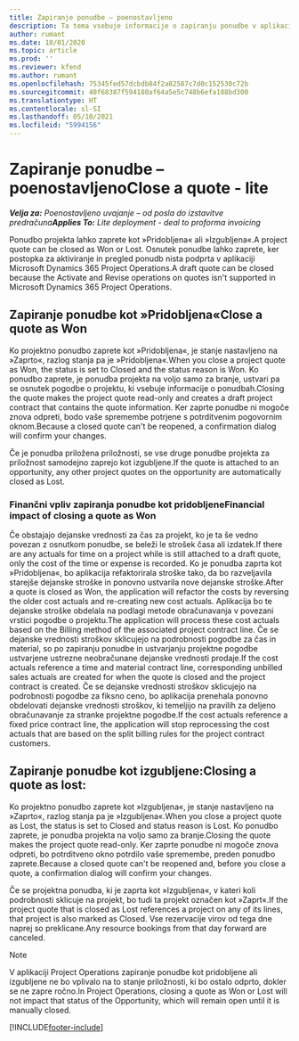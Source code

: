 ```yaml
---
title: Zapiranje ponudbe – poenostavljeno
description: Ta tema vsebuje informacije o zapiranju ponudbe v aplikaciji Project Operations.
author: rumant
ms.date: 10/01/2020
ms.topic: article
ms.prod: ''
ms.reviewer: kfend
ms.author: rumant
ms.openlocfilehash: 75345fed57dcbdb84f2a82587c7d0c152530c72b
ms.sourcegitcommit: 40f68387f594180af64a5e5c748b6efa188bd300
ms.translationtype: HT
ms.contentlocale: sl-SI
ms.lasthandoff: 05/10/2021
ms.locfileid: "5994156"
---
```

# <a name="close-a-quote---lite"></a><span data-ttu-id="c60aa-103">Zapiranje ponudbe – poenostavljeno</span><span class="sxs-lookup"><span data-stu-id="c60aa-103">Close a quote - lite</span></span>

<span data-ttu-id="c60aa-104">_**Velja za:** Poenostavljeno uvajanje – od posla do izstavitve predračuna_</span><span class="sxs-lookup"><span data-stu-id="c60aa-104">_**Applies To:** Lite deployment - deal to proforma invoicing_</span></span>

<span data-ttu-id="c60aa-105">Ponudbo projekta lahko zaprete kot »Pridobljena« ali »Izgubljena«.</span><span class="sxs-lookup"><span data-stu-id="c60aa-105">A project quote can be closed as Won or Lost.</span></span> <span data-ttu-id="c60aa-106">Osnutek ponudbe lahko zaprete, ker postopka za aktiviranje in pregled ponudb nista podprta v aplikaciji Microsoft Dynamics 365 Project Operations.</span><span class="sxs-lookup"><span data-stu-id="c60aa-106">A draft quote can be closed because the Activate and Revise operations on quotes isn't supported in Microsoft Dynamics 365 Project Operations.</span></span>

## <a name="close-a-quote-as-won"></a><span data-ttu-id="c60aa-107">Zapiranje ponudbe kot »Pridobljena«</span><span class="sxs-lookup"><span data-stu-id="c60aa-107">Close a quote as Won</span></span>

<span data-ttu-id="c60aa-108">Ko projektno ponudbo zaprete kot »Pridobljena«, je stanje nastavljeno na »Zaprto«, razlog stanja pa je »Pridobljena«.</span><span class="sxs-lookup"><span data-stu-id="c60aa-108">When you close a project quote as Won, the status is set to Closed and the status reason is Won.</span></span> <span data-ttu-id="c60aa-109">Ko ponudbo zaprete, je ponudba projekta na voljo samo za branje, ustvari pa se osnutek pogodbe o projektu, ki vsebuje informacije o ponudbah.</span><span class="sxs-lookup"><span data-stu-id="c60aa-109">Closing the quote makes the project quote read-only and creates a draft project contract that contains the quote information.</span></span> <span data-ttu-id="c60aa-110">Ker zaprte ponudbe ni mogoče znova odpreti, bodo vaše spremembe potrjene s potrditvenim pogovornim oknom.</span><span class="sxs-lookup"><span data-stu-id="c60aa-110">Because a closed quote can't be reopened, a confirmation dialog will confirm your changes.</span></span>

<span data-ttu-id="c60aa-111">Če je ponudba priložena priložnosti, se vse druge ponudbe projekta za priložnost samodejno zaprejo kot izgubljene.</span><span class="sxs-lookup"><span data-stu-id="c60aa-111">If the quote is attached to an opportunity, any other project quotes on the opportunity are automatically closed as Lost.</span></span>

### <a name="financial-impact-of-closing-a-quote-as-won"></a><span data-ttu-id="c60aa-112">Finančni vpliv zapiranja ponudbe kot pridobljene</span><span class="sxs-lookup"><span data-stu-id="c60aa-112">Financial impact of closing a quote as Won</span></span>

<span data-ttu-id="c60aa-113">Če obstajajo dejanske vrednosti za čas za projekt, ko je ta še vedno povezan z osnutkom ponudbe, se beleži le strošek časa ali izdatek.</span><span class="sxs-lookup"><span data-stu-id="c60aa-113">If there are any actuals for time on a project while is still attached to a draft quote, only the cost of the time or expense is recorded.</span></span> <span data-ttu-id="c60aa-114">Ko je ponudba zaprta kot »Pridobljena«, bo aplikacija refaktorirala stroške tako, da bo razveljavila starejše dejanske stroške in ponovno ustvarila nove dejanske stroške.</span><span class="sxs-lookup"><span data-stu-id="c60aa-114">After a quote is closed as Won, the application will refactor the costs by reversing the older cost actuals and re-creating new cost actuals.</span></span> <span data-ttu-id="c60aa-115">Aplikacija bo te dejanske stroške obdelala na podlagi metode obračunavanja v povezani vrstici pogodbe o projektu.</span><span class="sxs-lookup"><span data-stu-id="c60aa-115">The application will process these cost actuals based on the Billing method of the associated project contract line.</span></span> <span data-ttu-id="c60aa-116">Če se dejanske vrednosti stroškov sklicujejo na podrobnosti pogodbe za čas in material, so po zapiranju ponudbe in ustvarjanju projektne pogodbe ustvarjene ustrezne neobračunane dejanske vrednosti prodaje.</span><span class="sxs-lookup"><span data-stu-id="c60aa-116">If the cost actuals reference a time and material contract line, corresponding unbilled sales actuals are created for when the quote is closed and the project contract is created.</span></span> <span data-ttu-id="c60aa-117">Če se dejanske vrednosti stroškov sklicujejo na podrobnosti pogodbe za fiksno ceno, bo aplikacija prenehala ponovno obdelovati dejanske vrednosti stroškov, ki temeljijo na pravilih za deljeno obračunavanje za stranke projektne pogodbe.</span><span class="sxs-lookup"><span data-stu-id="c60aa-117">If the cost actuals reference a fixed price contract line, the application will stop reprocessing the cost actuals that are based on the split billing rules for the project contract customers.</span></span>

## <a name="closing-a-quote-as-lost"></a><span data-ttu-id="c60aa-118">Zapiranje ponudbe kot izgubljene:</span><span class="sxs-lookup"><span data-stu-id="c60aa-118">Closing a quote as lost:</span></span>

<span data-ttu-id="c60aa-119">Ko projektno ponudbo zaprete kot »Izgubljena«, je stanje nastavljeno na »Zaprto«, razlog stanja pa je »Izgubljena«.</span><span class="sxs-lookup"><span data-stu-id="c60aa-119">When you close a project quote as Lost, the status is set to Closed and status reason is Lost.</span></span> <span data-ttu-id="c60aa-120">Ko ponudbo zaprete, je ponudba projekta na voljo samo za branje.</span><span class="sxs-lookup"><span data-stu-id="c60aa-120">Closing the quote makes the project quote read-only.</span></span> <span data-ttu-id="c60aa-121">Ker zaprte ponudbe ni mogoče znova odpreti, bo potrditveno okno potrdilo vaše spremembe, preden ponudbo zaprete.</span><span class="sxs-lookup"><span data-stu-id="c60aa-121">Because a closed quote can't be reopened and, before you close a quote, a confirmation dialog will confirm your changes.</span></span>

<span data-ttu-id="c60aa-122">Če se projektna ponudba, ki je zaprta kot »Izgubljena«, v kateri koli podrobnosti sklicuje na projekt, bo tudi ta projekt označen kot »Zaprt«.</span><span class="sxs-lookup"><span data-stu-id="c60aa-122">If the project quote that is closed as Lost references a project on any of its lines, that project is also marked as Closed.</span></span> <span data-ttu-id="c60aa-123">Vse rezervacije virov od tega dne naprej so preklicane.</span><span class="sxs-lookup"><span data-stu-id="c60aa-123">Any resource bookings from that day forward are canceled.</span></span>

> [!NOTE]
> <span data-ttu-id="c60aa-124">V aplikaciji Project Operations zapiranje ponudbe kot pridobljene ali izgubljene ne bo vplivalo na to stanje priložnosti, ki bo ostalo odprto, dokler se ne zapre ročno.</span><span class="sxs-lookup"><span data-stu-id="c60aa-124">In Project Operations, closing a quote as Won or Lost will not impact that status of the Opportunity, which will remain open until it is manually closed.</span></span>


[!INCLUDE[footer-include](../../includes/footer-banner.md)]
